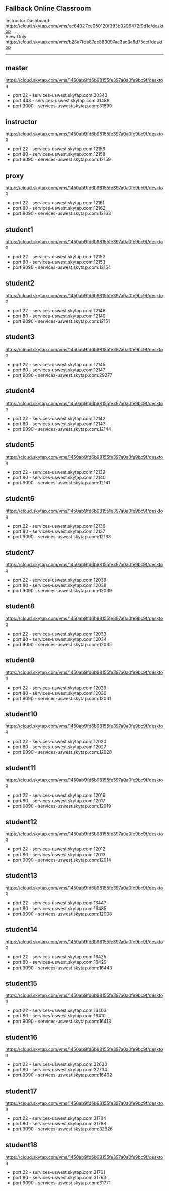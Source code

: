 Fallback Online Classroom
-------------------------

Instructor Dashboard:  
https://cloud.skytap.com/vms/ec64027ce050120f393b0296472f9d1c/desktop  
View Only:  
https://cloud.skytap.com/vms/b28a7fda87ee883097ac3ac3a6d75ccf/desktop  

-------------------------

master
-------------------------
https://cloud.skytap.com/vms/1450ab9fd6b98155fe397a0a0fe9bc9f/desktop   

 * port 22 - services-uswest.skytap.com:30343  
 * port 443 - services-uswest.skytap.com:31488  
 * port 3000 - services-uswest.skytap.com:31699  


instructor
-------------------------
https://cloud.skytap.com/vms/1450ab9fd6b98155fe397a0a0fe9bc9f/desktop   

 * port 22 - services-uswest.skytap.com:12156  
 * port 80 - services-uswest.skytap.com:12158  
 * port 9090 - services-uswest.skytap.com:12159  


proxy
-------------------------
https://cloud.skytap.com/vms/1450ab9fd6b98155fe397a0a0fe9bc9f/desktop   

 * port 22 - services-uswest.skytap.com:12161  
 * port 80 - services-uswest.skytap.com:12162  
 * port 9090 - services-uswest.skytap.com:12163  


student1
-------------------------
https://cloud.skytap.com/vms/1450ab9fd6b98155fe397a0a0fe9bc9f/desktop   

 * port 22 - services-uswest.skytap.com:12152  
 * port 80 - services-uswest.skytap.com:12153  
 * port 9090 - services-uswest.skytap.com:12154  


student2
-------------------------
https://cloud.skytap.com/vms/1450ab9fd6b98155fe397a0a0fe9bc9f/desktop   

 * port 22 - services-uswest.skytap.com:12148  
 * port 80 - services-uswest.skytap.com:12149  
 * port 9090 - services-uswest.skytap.com:12151  


student3
-------------------------
https://cloud.skytap.com/vms/1450ab9fd6b98155fe397a0a0fe9bc9f/desktop   

 * port 22 - services-uswest.skytap.com:12145  
 * port 80 - services-uswest.skytap.com:12147  
 * port 9090 - services-uswest.skytap.com:29277  


student4
-------------------------
https://cloud.skytap.com/vms/1450ab9fd6b98155fe397a0a0fe9bc9f/desktop   

 * port 22 - services-uswest.skytap.com:12142  
 * port 80 - services-uswest.skytap.com:12143  
 * port 9090 - services-uswest.skytap.com:12144  


student5
-------------------------
https://cloud.skytap.com/vms/1450ab9fd6b98155fe397a0a0fe9bc9f/desktop   

 * port 22 - services-uswest.skytap.com:12139  
 * port 80 - services-uswest.skytap.com:12140  
 * port 9090 - services-uswest.skytap.com:12141  


student6
-------------------------
https://cloud.skytap.com/vms/1450ab9fd6b98155fe397a0a0fe9bc9f/desktop   

 * port 22 - services-uswest.skytap.com:12136  
 * port 80 - services-uswest.skytap.com:12137  
 * port 9090 - services-uswest.skytap.com:12138  


student7
-------------------------
https://cloud.skytap.com/vms/1450ab9fd6b98155fe397a0a0fe9bc9f/desktop   

 * port 22 - services-uswest.skytap.com:12036  
 * port 80 - services-uswest.skytap.com:12038  
 * port 9090 - services-uswest.skytap.com:12039  


student8
-------------------------
https://cloud.skytap.com/vms/1450ab9fd6b98155fe397a0a0fe9bc9f/desktop   

 * port 22 - services-uswest.skytap.com:12033  
 * port 80 - services-uswest.skytap.com:12034  
 * port 9090 - services-uswest.skytap.com:12035  


student9
-------------------------
https://cloud.skytap.com/vms/1450ab9fd6b98155fe397a0a0fe9bc9f/desktop   

 * port 22 - services-uswest.skytap.com:12029  
 * port 80 - services-uswest.skytap.com:12030  
 * port 9090 - services-uswest.skytap.com:12031  


student10
-------------------------
https://cloud.skytap.com/vms/1450ab9fd6b98155fe397a0a0fe9bc9f/desktop   

 * port 22 - services-uswest.skytap.com:12020  
 * port 80 - services-uswest.skytap.com:12027  
 * port 9090 - services-uswest.skytap.com:12028  


student11
-------------------------
https://cloud.skytap.com/vms/1450ab9fd6b98155fe397a0a0fe9bc9f/desktop   

 * port 22 - services-uswest.skytap.com:12016  
 * port 80 - services-uswest.skytap.com:12017  
 * port 9090 - services-uswest.skytap.com:12019  


student12
-------------------------
https://cloud.skytap.com/vms/1450ab9fd6b98155fe397a0a0fe9bc9f/desktop   

 * port 22 - services-uswest.skytap.com:12012  
 * port 80 - services-uswest.skytap.com:12013  
 * port 9090 - services-uswest.skytap.com:12014  


student13
-------------------------
https://cloud.skytap.com/vms/1450ab9fd6b98155fe397a0a0fe9bc9f/desktop   

 * port 22 - services-uswest.skytap.com:16447  
 * port 80 - services-uswest.skytap.com:16485  
 * port 9090 - services-uswest.skytap.com:12008  


student14
-------------------------
https://cloud.skytap.com/vms/1450ab9fd6b98155fe397a0a0fe9bc9f/desktop   

 * port 22 - services-uswest.skytap.com:16425  
 * port 80 - services-uswest.skytap.com:16429  
 * port 9090 - services-uswest.skytap.com:16443  


student15
-------------------------
https://cloud.skytap.com/vms/1450ab9fd6b98155fe397a0a0fe9bc9f/desktop   

 * port 22 - services-uswest.skytap.com:16403  
 * port 80 - services-uswest.skytap.com:16410  
 * port 9090 - services-uswest.skytap.com:16413  


student16
-------------------------
https://cloud.skytap.com/vms/1450ab9fd6b98155fe397a0a0fe9bc9f/desktop   

 * port 22 - services-uswest.skytap.com:32630  
 * port 80 - services-uswest.skytap.com:32734  
 * port 9090 - services-uswest.skytap.com:16402  


student17
-------------------------
https://cloud.skytap.com/vms/1450ab9fd6b98155fe397a0a0fe9bc9f/desktop   

 * port 22 - services-uswest.skytap.com:31784  
 * port 80 - services-uswest.skytap.com:31788  
 * port 9090 - services-uswest.skytap.com:32626  


student18
-------------------------
https://cloud.skytap.com/vms/1450ab9fd6b98155fe397a0a0fe9bc9f/desktop   

 * port 22 - services-uswest.skytap.com:31761  
 * port 80 - services-uswest.skytap.com:31763  
 * port 9090 - services-uswest.skytap.com:31771  


